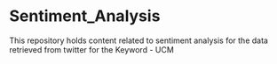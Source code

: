 # Sentiment_Analysis
This repository holds content related to sentiment analysis for the data retrieved from twitter for the Keyword - UCM
